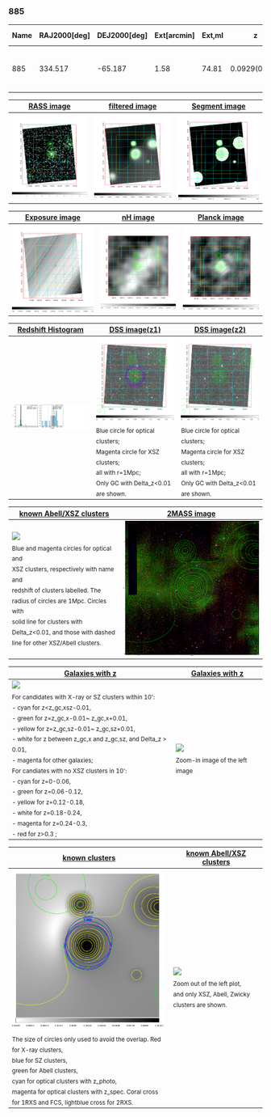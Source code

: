 <div STYLE="page-break-after: always;"></div>

### 885

|Name|RAJ2000[deg]|DEJ2000[deg] |Ext[arcmin]| Ext,ml | z | z_src| C|GC(XSZ,Delta_z<0.01)| GC(OPT,Delta_z<0.01)|GC| R_sig[arcmin] | R500[arcmin] | R500[Mpc]| CRsig[c/s] | CR500[c/s] |L500[1E44 erg/s]|F500[1E-12 erg/s/cm^2]| M500[1E14 Msun]|Tx[keV]|Cnt_sig|Beta|Rc[arcmin]|Comment|Alias|
|---|---|---|---|---|---|------|---|--------|---------|----------|---|---|---|---|---|---|---|---|---|---|---|---|---|---|
|885| 334.517| -65.187| 1.58| 74.81| 0.0929(0.006)| z1, z_xsz| B| B15, MCXC, PSZ2, Tar| N, W| B15, MCXC, N, PSZ2, Tar, W| 11.238| 9.848| 1.021| 0.443(0.043)| 0.435(0.043)| 1.838(0.091)| 8.480(0.421)| 3.30(0.08)| 4.61(0.07)| 183.1| 0.662(-0.069+0.095)| 2.597(-0.582+0.708)| -| k132|

|[RASS image](../image/885/885_img.pdf)|[filtered image](../image/885/885_fil.pdf)|[Segment image](../image/885/885_seg.pdf)|
|-------------------|--------------------|-------------------|
| <img src="../image/885/885_img.png" width="300">  | <img src="../image/885/885_fil.png" width="300">   | <img src="../image/885/885_seg.png" width="300">  |

|[Exposure image](../image/885/885_mex.pdf)| [nH image](../image/885/885_nh.pdf)| [Planck image](../image/885/885_p.pdf)|
|-------------------|--------------------|-------------------|
|<img src="../image/885/885_mex.png" width="300">   | <img src="../image/885/885_nh.png" width="300">    | <img src="../image/885/885_p.png" width="300"> |

|[Redshift Histogram](../image/885/885_zg.pdf) | [DSS image(z1)](../image/885/885_dss_z1.pdf)      |  [DSS image(z2)](../image/885/885_dss_z2.pdf)    |
|-------------------|--------------------|-------------------|
|<img src="../image/885/885_zg.png" width="300"> |<img src="../image/885/885_dss_z1.png" width="300"> <sub><br>Blue circle for optical clusters; <br>Magenta circle for XSZ clusters; <br>all with r=1Mpc; <br>Only GC with Delta_z<0.01 are shown. </sub>| <img src="../image/885/885_dss_z2.png" width="300"><sub><br>Blue circle for optical clusters; <br>Magenta circle for XSZ clusters; <br>all with r=1Mpc; <br>Only GC with Delta_z<0.01 are shown. </sub> |

|[known Abell/XSZ clusters](../image/885/885_m.pdf) | [2MASS image](../image/885/885_2mass.pdf)      |
|-------------------|-------------------|
|<img src=../image/885/885_m.png width="300"> <br><sub>Blue and magenta circles for optical and <br>XSZ clusters, respectively with name and <br>redshift of clusters labelled. The <br>radius of circles are 1Mpc. Circles with <br>solid line for clusters with <br>Delta_z<0.01, and those with dashed <br>line for other XSZ/Abell clusters.        </sub>|<img src="../image/885/885_2mass.png" width="300">  |

|[Galaxies with z](../image/885/885_opt_ned.pdf) |[Galaxies with z](../image/885/885_opt_ned_zoom.pdf) |
|-------------------|-------------------|
| <img src=../image/885/885_opt_ned.png width="300"> <br><sub> For candidates with X-ray or SZ clusters within 10': <br> - cyan for z<z_gc,xsz-0.01, <br> - green for z=z_gc,x-0.01~ z_gc,x+0.01, <br> - yellow for z=z_gc,sz-0.01~ z_gc,sz+0.01, <br> - white for z between z_gc,x and z_gc,sz, and Delta_z > 0.01, <br> - magenta for other galaxies; <br>For candiates with no XSZ clusters in 10': <br> - cyan for z=0-0.06, <br> - green for z=0.06-0.12, <br> - yellow for z=0.12-0.18, <br> - white for z=0.18-0.24, <br> - magenta for z=0.24-0.3, <br> - red for z>0.3 ;  </sub>|<img src=../image/885/885_opt_ned_zoom.png width="300">  <br><sub> Zoom-in image of the left image</sub>|

|[known clusters](../image/885/885_gc.pdf) |[known Abell/XSZ clusters](../image/885/885_gc_large.pdf) |
|-------------------|-------------------|
| <img src=../image/885/885_gc.png width="300"> <br><sub> The size of circles only used to avoid the overlap. Red for X-ray clusters, <br> blue for SZ clusters, <br> green for Abell clusters, <br> cyan for optical clusters with z_photo, <br> magenta for optical clusters with z_spec. Coral cross for 1RXS and FCS, lightblue cross for 2RXS. </sub>|<img src=../image/885/885_gc_large.png width="300"> <br><sub> Zoom out of the left plot, <br> and only XSZ, Abell, Zwicky clusters are shown. </sub> |



